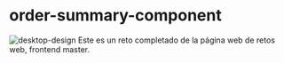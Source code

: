# order-summary-component
![desktop-design](https://user-images.githubusercontent.com/63945368/174449242-052cf94b-cb6e-4260-b557-ce29e41e8c9a.jpg)
Este es un reto completado de la página web de retos web, frontend master.
